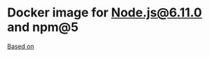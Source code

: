 # Docker image for Node.js@6.11.0 and npm@5

[Based on](https://github.com/AlexHayton/node-boron-npm-5)
